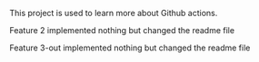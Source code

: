 This project is used to learn more about Github actions.

Feature 2 implemented nothing but changed the readme file

Feature 3-out implemented nothing but changed the readme file